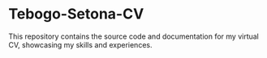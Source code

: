 # Tebogo-Setona-CV
This repository contains the source code and documentation for my virtual CV, showcasing my skills and experiences.
